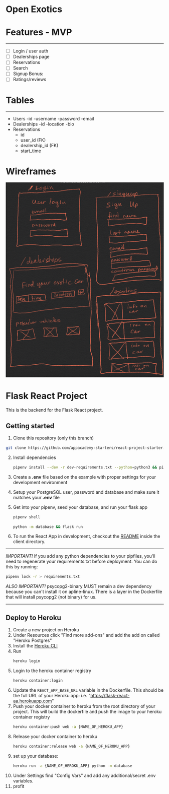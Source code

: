 # Open Exotics

# Features - MVP
-----------------
- [ ] Login / user auth
- [ ] Dealerships page
- [ ] Reservations
- [ ] Search
- [ ] Signup
Bonus:
- [ ] Ratings/reviews

# Tables
----------
- Users
    -id
    -username
    -password
    -email
- Dealerships
    -id
    -location
    -bio
- Reservations
   - id
   - user_id (FK)
   - dealership_id (FK)
   - start_time




# Wireframes

![wireframe](wireframe.png)



# Flask React Project

This is the backend for the Flask React project.

## Getting started

1. Clone this repository (only this branch)

```bash
git clone https://github.com/appacademy-starters/react-project-starter.git --branch flask-project-starter --single-branch
```

2. Install dependencies
   ```bash
   pipenv install --dev -r dev-requirements.txt --python=python3 && pipenv install -r requirements.txt
   ```

3. Create a **.env** file based on the example with proper settings for your
   development environment
4. Setup your PostgreSQL user, password and database and make sure it matches your **.env** file

5. Get into your pipenv, seed your database, and run your flask app

   ```bash
   pipenv shell
   ```

   ```bash
   python -m database && flask run
   ```
6. To run the React App in development, checkout the [README](./client/README.md) inside the client directory.




***
*IMPORTANT!*
   If you add any python dependencies to your pipfiles, you'll need to regenerate your requirements.txt before deployment.
   You can do this by running:
   ```bash
   pipenv lock -r > requirements.txt
   ```

*ALSO IMPORTANT!*
   psycopg2-binary MUST remain a dev dependency because you can't install it on apline-linux.
   There is a layer in the Dockerfile that will install psycopg2 (not binary) for us.
***


## Deploy to Heroku

1. Create a new project on Heroku
2. Under Resources click "Find more add-ons" and add the add on called "Heroku Postgres"
3. Install the [Heroku CLI](https://devcenter.heroku.com/articles/heroku-command-line)
4. Run
   ```bash
   heroku login
   ```
5. Login to the heroku container registry
   ```bash
   heroku container:login
   ```
6. Update the `REACT_APP_BASE_URL` variable in the Dockerfile.
   This should be the full URL of your Heroku app: i.e. "https://flask-react-aa.herokuapp.com"
7. Push your docker container to heroku from the root directory of your project.
   This will build the dockerfile and push the image to your heroku container registry
   ```bash
   heroku container:push web -a {NAME_OF_HEROKU_APP}
   ```
8. Release your docker container to heroku
   ```bash
   heroku container:release web -a {NAME_OF_HEROKU_APP}
   ```
9. set up your database:
   ```bash
   heroku run -a {NAME_OF_HEROKU_APP} python -m database
   ```
10. Under Settings find "Config Vars" and add any additional/secret .env variables.
11. profit
